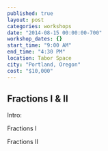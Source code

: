 ```yaml
---
published: true
layout: post
categories: workshops
date: "2014-08-15 00:00:00-700"
workshop_dates: {}
start_time: "9:00 AM"
end_time: "4:30 PM"
location: Tabor Space
city: "Portland, Oregon"
cost: "$10,000"
---
```


## Fractions I & II

Intro:

Fractions I

Fractions II